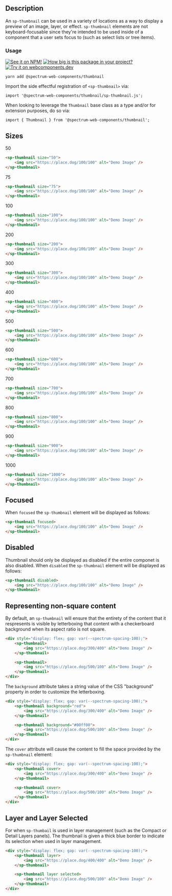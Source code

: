## Description

An `sp-thumbnail` can be used in a variety of locations as a way to display a preview of an image, layer, or effect. `sp-thumbnail` elements are not keyboard-focusable since they're intended to be used inside of a component that a user sets focus to (such as select lists or tree items).

### Usage

[![See it on NPM!](https://img.shields.io/npm/v/@spectrum-web-components/thumbnail?style=for-the-badge)](https://www.npmjs.com/package/@spectrum-web-components/thumbnail)
[![How big is this package in your project?](https://img.shields.io/bundlephobia/minzip/@spectrum-web-components/thumbnail?style=for-the-badge)](https://bundlephobia.com/result?p=@spectrum-web-components/thumbnail)
[![Try it on webcomponents.dev](https://img.shields.io/badge/Try%20it%20on-webcomponents.dev-green?style=for-the-badge)](https://webcomponents.dev/edit/collection/fO75441E1Q5ZlI0e9pgq/OmypHtHAzCQKJ4wUD77Y/src/index.ts)

```
yarn add @spectrum-web-components/thumbnail
```

Import the side effectful registration of `<sp-thumbnail>` via:

```
import '@spectrum-web-components/thumbnail/sp-thumbnail.js';
```

When looking to leverage the `Thumbnail` base class as a type and/or for extension purposes, do so via:

```
import { Thumbnail } from '@spectrum-web-components/thumbnail';
```

## Sizes

<sp-tabs selected="500" auto label="Size Attribute Options">
<sp-tab value="50">50</sp-tab>
<sp-tab-panel value="50">

```html
<sp-thumbnail size="50">
    <img src="https://place.dog/100/100" alt="Demo Image" />
</sp-thumbnail>
```

</sp-tab-panel>
<sp-tab value="75">75</sp-tab>
<sp-tab-panel value="75">

```html
<sp-thumbnail size="75">
    <img src="https://place.dog/100/100" alt="Demo Image" />
</sp-thumbnail>
```

</sp-tab-panel>
<sp-tab value="100">100</sp-tab>
<sp-tab-panel value="100">

```html
<sp-thumbnail size="100">
    <img src="https://place.dog/100/100" alt="Demo Image" />
</sp-thumbnail>
```

</sp-tab-panel>
<sp-tab value="200">200</sp-tab>
<sp-tab-panel value="200">

```html
<sp-thumbnail size="200">
    <img src="https://place.dog/100/100" alt="Demo Image" />
</sp-thumbnail>
```

</sp-tab-panel>
<sp-tab value="300">300</sp-tab>
<sp-tab-panel value="300">

```html
<sp-thumbnail size="300">
    <img src="https://place.dog/100/100" alt="Demo Image" />
</sp-thumbnail>
```

</sp-tab-panel>
<sp-tab value="400">400</sp-tab>
<sp-tab-panel value="400">

```html
<sp-thumbnail size="400">
    <img src="https://place.dog/100/100" alt="Demo Image" />
</sp-thumbnail>
```

</sp-tab-panel>
<sp-tab value="500">500</sp-tab>
<sp-tab-panel value="500">

```html
<sp-thumbnail size="500">
    <img src="https://place.dog/100/100" alt="Demo Image" />
</sp-thumbnail>
```

</sp-tab-panel>
<sp-tab value="600">600</sp-tab>
<sp-tab-panel value="600">

```html
<sp-thumbnail size="600">
    <img src="https://place.dog/100/100" alt="Demo Image" />
</sp-thumbnail>
```

</sp-tab-panel>
<sp-tab value="700">700</sp-tab>
<sp-tab-panel value="700">

```html
<sp-thumbnail size="700">
    <img src="https://place.dog/100/100" alt="Demo Image" />
</sp-thumbnail>
```

</sp-tab-panel>
<sp-tab value="800">800</sp-tab>
<sp-tab-panel value="800">

```html
<sp-thumbnail size="800">
    <img src="https://place.dog/100/100" alt="Demo Image" />
</sp-thumbnail>
```

</sp-tab-panel>
<sp-tab value="900">900</sp-tab>
<sp-tab-panel value="900">

```html
<sp-thumbnail size="900">
    <img src="https://place.dog/100/100" alt="Demo Image" />
</sp-thumbnail>
```

</sp-tab-panel>
<sp-tab value="1000">1000</sp-tab>
<sp-tab-panel value="1000">

```html
<sp-thumbnail size="1000">
    <img src="https://place.dog/100/100" alt="Demo Image" />
</sp-thumbnail>
```

</sp-tab-panel>
</sp-tabs>

## Focused

When `focused` the `sp-thumbnail` element will be displayed as follows:

```html
<sp-thumbnail focused>
    <img src="https://place.dog/100/100" alt="Demo Image" />
</sp-thumbnail>
```

## Disabled

Thumbnail should only be displayed as disabled if the entire componet is also disabled.
When `disabled` the `sp-thumbnail` element will be displayed as follows:

```html
<sp-thumbnail disabled>
    <img src="https://place.dog/100/100" alt="Demo Image" />
</sp-thumbnail>
```

## Representing non-square content

By default, an `sp-thumbnail` will ensure that the entirety of the content that it respresents is visible by letterboxing that content with a checkerboard background when its aspect ratio is not square.

```html
<div style="display: flex; gap: var(--spectrum-spacing-100);">
    <sp-thumbnail>
        <img src="https://place.dog/300/400" alt="Demo Image" />
    </sp-thumbnail>

    <sp-thumbnail>
        <img src="https://place.dog/500/100" alt="Demo Image" />
    </sp-thumbnail>
</div>
```

The `background` attribute takes a string value of the CSS "background" property in order to customize the letterboxing.

```html
<div style="display: flex; gap: var(--spectrum-spacing-100);">
    <sp-thumbnail background="red">
        <img src="https://place.dog/300/400" alt="Demo Image" />
    </sp-thumbnail>

    <sp-thumbnail background="#00ff00">
        <img src="https://place.dog/500/100" alt="Demo Image" />
    </sp-thumbnail>
</div>
```

The `cover` attribute will cause the content to fill the space provided by the `sp-thumbnail` element:

```html
<div style="display: flex; gap: var(--spectrum-spacing-100);">
    <sp-thumbnail cover>
        <img src="https://place.dog/300/400" alt="Demo Image" />
    </sp-thumbnail>

    <sp-thumbnail cover>
        <img src="https://place.dog/500/100" alt="Demo Image" />
    </sp-thumbnail>
</div>
```

## Layer and Layer Selected

For when `sp-thumbail` is used in layer management (such as the Compact or Detail Layers panels). The thumbnail is given a thick blue border to indicate its selection when used in layer management.

```html
<div style="display: flex; gap: var(--spectrum-spacing-100);">
    <sp-thumbnail layer>
        <img src="https://place.dog/400/400" alt="Demo Image" />
    </sp-thumbnail>

    <sp-thumbnail layer selected>
        <img src="https://place.dog/500/100" alt="Demo Image" />
    </sp-thumbnail>
</div>
```
